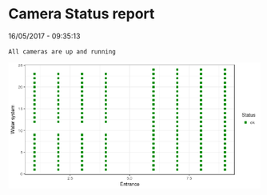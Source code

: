 Camera Status report
================
16/05/2017 - 09:35:13

    All cameras are up and running

![](camreport_files/figure-markdown_github/unnamed-chunk-2-1.png)
